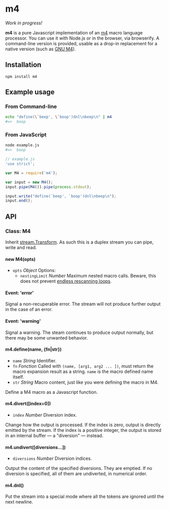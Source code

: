 # m4

*Work in progress!*

**m4** is a pure Javascript implementation of an
[m4](http://mbreen.com/m4.html) macro language processor. You can use it
with Node.js or in the browser, via browserify. A command-line version is
provided, usable as a drop-in replacement for a native version
(such as [GNU M4](http://www.gnu.org/software/m4/)).

## Installation

    npm install m4

## Example usage

### From Command-line

```bash
echo "define(\`beep', \`boop')dnl\nbeep\n" | m4
#=>  boop
```

### From JavaScript

```bash
node example.js
#=>  boop
```

```js
// example.js
'use strict';

var M4 = require('m4');

var input = new M4();
input.pipe(M4()).pipe(process.stdout);

input.write("define(`beep', `boop')dnl\nbeep\n");
input.end();
```

## API

### Class: M4

Inherit [stream.Transform](http://nodejs.org/api/stream.html#stream_class_stream_transform_1).
As such this is a duplex stream you can pipe, write and read.

#### new M4(opts)

  * `opts` *Object* Options:
    * `nestingLimit` *Number* Maximum nested macro calls. Beware, this
      does not prevent [endless rescanning loops](http://www.gnu.org/software/m4/manual/m4.html#index-nesting-limit).

#### Event: 'error'

Signal a non-recuperable error. The stream will not produce further output in
the case of an error.

#### Event: 'warning'

Signal a warning. The steam continues to produce output normally, but there
may be some unwanted behavior.

#### m4.define(name, {fn|str})

  * `name` *String* Identifier.
  * `fn` *Fonction* Called with `(name, [arg1, arg2 ... ])`, must return the
    macro expansion result as a string. `name` is the macro defined name itself.
  * `str` *String* Macro content, just like you were defining the macro in M4.

Define a M4 macro as a Javascript function.

#### m4.divert([index=0])

  * `index` *Number* Diversion index.

Change how the output is processed. If the index is zero, output is directly
emitted by the stream. If the index is a positive integer, the output is
stored in an internal buffer — a "diversion" — instead.

#### m4.undivert([diversions...])

   * `diversions` *Number* Diversion indices.

Output the content of the specified diversions. They are emptied. If no
diversion is specified, all of them are undiverted, in numerical order.

#### m4.dnl()

Put the stream into a special mode where all the tokens are ignored until the
next newline.
